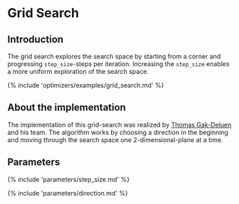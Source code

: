# Grid Search


## Introduction

The grid search explores the search space by starting from a corner and progressing `step_size`-steps
per iteration. Increasing the `step_size` enables a more uniform exploration of the search space. 


{% include 'optimizers/examples/grid_search.md' %}


## About the implementation

The implementation of this grid-search was realized by
[Thomas Gak-Deluen](https://github.com/tgdn) and his team. The algorithm
works by choosing a direction in the beginning and moving through the search space
one 2-dimensional-plane at a time.



## Parameters

{% include 'parameters/step_size.md' %}

{% include 'parameters/direction.md' %}


